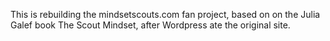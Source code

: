 This is rebuilding the mindsetscouts.com fan project, based on on the Julia Galef book The Scout Mindset, after Wordpress ate the original site.
